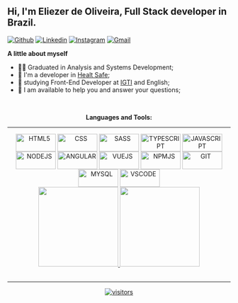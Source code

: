  ## Hi, I'm Eliezer de Oliveira, Full Stack developer in Brazil.

[![Github](https://img.shields.io/badge/-Github-000?style=flat&logo=Github&logoColor=white)](https://github.com/eliezereoc)
[![Linkedin](https://img.shields.io/badge/-LinkedIn-blue?style=flat&logo=Linkedin&logoColor=white)](linkedin.com/in/eliezer-de-oliveira-cardoso-260354165)
[![Instagram](https://img.shields.io/badge/-Instagram-c13584?style=flat&labelColor=c13584&logo=instagram&logoColor=white)](https://www.instagram.com/eliezer_oc/)
[![Gmail](https://img.shields.io/badge/-Gmail-c14438?style=flat&logo=Gmail&logoColor=white)](mailto:eliezeroc@gmail.com)



<!-- <img width="55%" align="right" alt="Github" src="https://raw.githubusercontent.com/onimur/.github/master/.resources/git-header.svg"/> 


<br/> -->
<p align="left" > 
 
 **A little about myself**

 - 👨‍🎓 Graduated in Analysis and Systems Development;                            
 - 💼 I'm a developer in [Healt Safe](https://);
 - 🌱 studying Front-End Developer at [IGTI](https://www.igti.com.br/) and English;
 - 💬 I am available to help you and answer your questions;
 <!-- - 🎓 Postgraduate specialization in Java technology; -->
</p>

<br/>



<div align="center">  
 
**Languages and Tools:** 
 
</div>  
<hr/>
<div style="display: inline-block" align="center">  
 <img align="center" alt="HTML5" height="40" width="90" src="https://www.vectorlogo.zone/logos/w3_html5/w3_html5-ar21.svg">
 <img align="center" alt="CSS" height="40" width="90" src="https://www.vectorlogo.zone/logos/netlifyapp_watercss/netlifyapp_watercss-ar21.svg">
 <img align="center" alt="SASS" height="40" width="90" src="https://www.vectorlogo.zone/logos/sass-lang/sass-lang-ar21.svg"> 
 <img align="center" alt="TYPESCRIPT" height="40" width="90" src="https://www.vectorlogo.zone/logos/typescriptlang/typescriptlang-ar21.svg">  
 <img align="center" alt="JAVASCRIPT" height="40" width="90" src="https://www.vectorlogo.zone/logos/javascript/javascript-ar21.svg"> 
 </br>
 <img align="center" alt="NODEJS" height="40" width="90" src="https://www.vectorlogo.zone/logos/nodejs/nodejs-ar21.svg">
 <img align="center" alt="ANGULAR" height="40" width="90" src="https://www.vectorlogo.zone/logos/angular/angular-ar21.svg">
 <img align="center" alt="VUEJS" height="40" width="90" src="https://www.vectorlogo.zone/logos/vuejs/vuejs-ar21.svg"> 
 <img align="center" alt="NPMJS" height="40" width="90" src="https://www.vectorlogo.zone/logos/npmjs/npmjs-ar21.svg">
 <img align="center" alt="GIT" height="40" width="90" src="https://www.vectorlogo.zone/logos/git-scm/git-scm-ar21.svg">
 <img align="center" alt="MYSQL" height="40" width="90" src="https://www.vectorlogo.zone/logos/mysql/mysql-ar21.svg">
 <img align="center" alt="VSCODE" height="40" width="90" src="https://www.vectorlogo.zone/logos/visualstudio_code/visualstudio_code-ar21.svg">  
</div> 

<br/>

<div align="center">
  <a href="https://github.com/eliezereoc">
  <img height="180em" src="https://github-readme-stats.vercel.app/api?username=eliezereoc&show_icons=true&theme=dark&include_all_commits=true&count_private=true"/>
  <img height="180em" src="https://github-readme-stats.vercel.app/api/top-langs/?username=eliezereoc&layout=compact&langs_count=7&theme=dark"/>
</div>
      
 


<br/>

  
<hr/>     
<div align="center" >   
    <img align="center" alt="visitors" src="https://visitor-badge.glitch.me/badge?page_id=eliezereoc.eliezereoc" />
</div>


 






<!--
**eliezereoc/eliezereoc** is a ✨ _special_ ✨ repository because its `README.md` (this file) appears on your GitHub profile.

Here are some ideas to get you started:

- 🔭 I’m currently working on ...
- 🌱 I’m currently learning ...
- 👯 I’m looking to collaborate on ...
- 🤔 I’m looking for help with ...
- 💬 Ask me about ...
- 📫 How to reach me: ...
- 😄 Pronouns: ...
- ⚡ Fun fact: ...
-->

